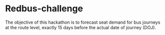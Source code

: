 # Redbus-challenge
The objective of this hackathon is to forecast seat demand for bus journeys at the route level, exactly 15 days before the actual date of journey (DOJ).

